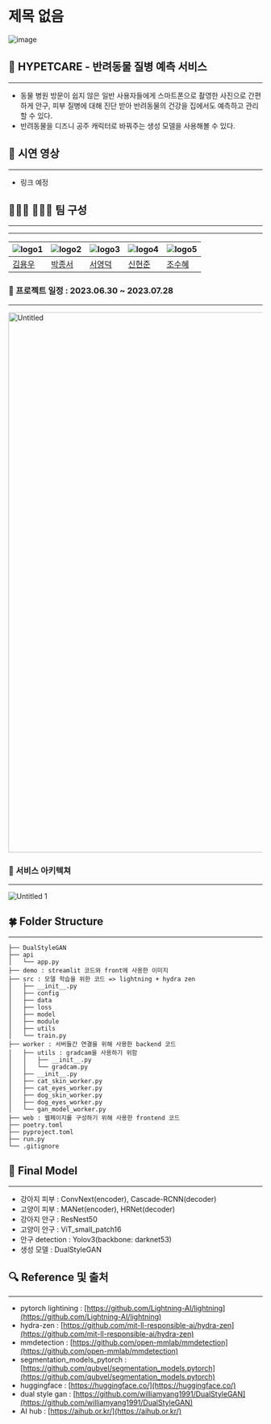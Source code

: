 # 제목 없음

![image](https://github.com/boostcampaitech5/level3_cv_finalproject-cv-15/assets/59987079/0f275485-7d23-4a7f-81d7-e0d419a8acc1)

## 🐾 HYPETCARE - 반려동물 질병 예측 서비스

---

- 동물 병원 방문이 쉽지 않은 일반 사용자들에게 스마트폰으로 촬영한 사진으로 간편하게 안구, 피부 질병에 대해 진단 받아 반려동물의 건강을 집에서도 예측하고 관리할 수 있다.
- 반려동물을 디즈니 공주 캐릭터로 바꿔주는 생성 모델을 사용해볼 수 있다.

## 👀 시연 영상

---

- 링크 예정

## 👨🏻‍💻 👩🏻‍💻 팀 구성

---


-------------
|![logo1](https://github.com/boostcampaitech5/level3_cv_finalproject-cv-15/assets/59987079/31b76c86-6554-49a7-ac6b-0de02b6b815b)|![logo2](https://github.com/boostcampaitech5/level3_cv_finalproject-cv-15/assets/59987079/aad157e9-746a-4bce-8387-c77d5b0018c1)|![logo3](https://github.com/boostcampaitech5/level3_cv_finalproject-cv-15/assets/59987079/27320948-6273-4caf-897a-2061dd700427)|![logo4](https://github.com/boostcampaitech5/level3_cv_finalproject-cv-15/assets/59987079/9dcf63a8-6956-42c2-b815-fc8a6117e707)|![logo5](https://github.com/boostcampaitech5/level3_cv_finalproject-cv-15/assets/59987079/640a3382-9c34-45fc-9431-c7b8926ad6fa)|
| --- | --- | --- | --- |  --- |
| [김용우](https://github.com/yongwookim1) | [박종서](https://github.com/justinpark820) | [서영덕](https://github.com/SeoYoungDeok) |[신현준](https://github.com/june95) |[조수혜](https://github.com/suhyehye) |


### **📆** 프로젝트 일정 : 2023.06.30 ~ 2023.07.28

---

<img width="1070" alt="Untitled" src="https://github.com/boostcampaitech5/level3_cv_finalproject-cv-15/assets/59987079/fdfaf107-97d9-47f0-ad01-dc45c656a99b">


### 📲 서비스 아키텍쳐

---

![Untitled 1](https://github.com/boostcampaitech5/level3_cv_finalproject-cv-15/assets/59987079/40fe3a6e-3dd6-4671-90fe-2d34f0f123af)


## 🍀 Folder Structure

---

```
├── DualStyleGAN  
├── api 
│   └── app.py
├── demo : streamlit 코드와 front에 사용한 이미지
├── src : 모델 학습을 위한 코드 => lightning + hydra zen
│   ├── __init__.py
│   ├── config
│   ├── data
│   ├── loss
│   ├── model
│   ├── module
│   ├── utils
│   └── train.py
├── worker : 서버들간 연결을 위해 사용한 backend 코드
│   ├── utils : gradcam을 사용하기 위함
│   │   ├── __init__.py
│   │   └── gradcam.py
│   ├── __init__.py
│   ├── cat_skin_worker.py
│   ├── cat_eyes_worker.py
│   ├── dog_skin_worker.py
│   ├── dog_eyes_worker.py
│   └── gan_model_worker.py
├── web : 웹페이지를 구성하기 위해 사용한 frontend 코드
├── poetry.toml
├── pyproject.toml
├── run.py
└── .gitignore
```

## 💫 Final Model

---

- 강아지 피부 : ConvNext(encoder), Cascade-RCNN(decoder)
- 고양이 피부 : MANet(encoder), HRNet(decoder)
- 강아지 안구 : ResNest50
- 고양이 안구 : ViT_small_patch16
- 안구 detection : Yolov3(backbone: darknet53)
- 생성 모델 : DualStyleGAN

## 🔍 Reference 및 출처

---

- pytorch lightining : [https://github.com/Lightning-AI/lightning](https://github.com/Lightning-AI/lightning)
- hydra-zen : [https://github.com/mit-ll-responsible-ai/hydra-zen](https://github.com/mit-ll-responsible-ai/hydra-zen)
- mmdetection : [https://github.com/open-mmlab/mmdetection](https://github.com/open-mmlab/mmdetection)
- segmentation_models_pytorch : [https://github.com/qubvel/segmentation_models.pytorch](https://github.com/qubvel/segmentation_models.pytorch)
- huggingface : [https://huggingface.co/](https://huggingface.co/)
- dual style gan : [https://github.com/williamyang1991/DualStyleGAN](https://github.com/williamyang1991/DualStyleGAN)
- AI hub : [https://aihub.or.kr/](https://aihub.or.kr/)
